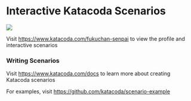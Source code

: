 # Interactive Katacoda Scenarios

[![](http://shields.katacoda.com/katacoda/fukuchan-senpai/count.svg)](https://www.katacoda.com/fukuchan-senpai "Get your profile on Katacoda.com")

Visit https://www.katacoda.com/fukuchan-senpai to view the profile and interactive scenarios

### Writing Scenarios
Visit https://www.katacoda.com/docs to learn more about creating Katacoda scenarios

For examples, visit https://github.com/katacoda/scenario-example
